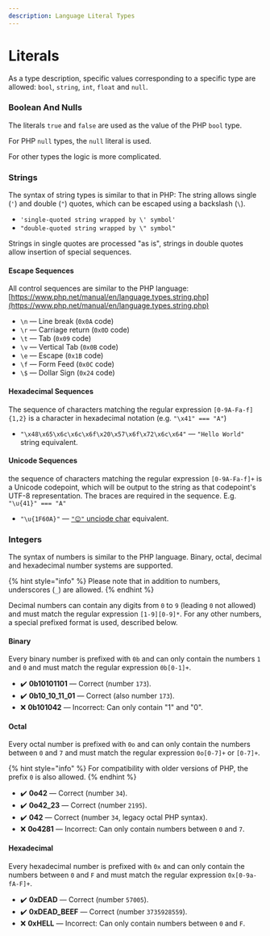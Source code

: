 ```yaml
---
description: Language Literal Types
---
```


# Literals

As a type description, specific values corresponding to a specific type are allowed: `bool`, `string`, `int`, `float` and `null`.

### Boolean And Nulls

The literals `true` and `false` are used as the value of the PHP `bool` type.&#x20;

For PHP `null` types, the `null` literal is used.&#x20;

For other types the logic is more complicated.

### Strings

The syntax of string types is similar to that in PHP: The string allows single (`'`) and double (`"`) quotes, which can be escaped using a backslash (`\`).

* `'single-quoted string wrapped by \' symbol'`
* `"double-quoted string wrapped by \" symbol"`

Strings in single quotes are processed "as is", strings in double quotes allow insertion of special sequences.

#### Escape Sequences

All control sequences are similar to the PHP language: [https://www.php.net/manual/en/language.types.string.php](https://www.php.net/manual/en/language.types.string.php)

* `\n` — Line break (`0x0A` code)
* `\r` — Carriage return (`0x0D` code)
* `\t` — Tab (`0x09` code)
* `\v` — Vertical Tab (`0x0B` code)
* `\e` — Escape (`0x1B` code)
* `\f` — Form Feed (`0x0C` code)
* `\$` — Dollar Sign (`0x24` code)

#### Hexadecimal Sequences

The sequence of characters matching the regular expression `[0-9A-Fa-f]{1,2}` is a character in hexadecimal notation (e.g. `"\x41" === "A"`)

* `"\x48\x65\x6c\x6c\x6f\x20\x57\x6f\x72\x6c\x64"` — `"Hello World"` string equivalent.

#### Unicode Sequences

the sequence of characters matching the regular expression `[0-9A-Fa-f]+` is a Unicode codepoint, which will be output to the string as that codepoint's UTF-8 representation. The braces are required in the sequence. E.g. `"\u{41}" === "A"`

* `"\u{1F60A}"` — [`"😊"` unciode char](https://www.compart.com/en/unicode/U+1F60A) equivalent.

### Integers

The syntax of numbers is similar to the PHP language. Binary, octal, decimal and hexadecimal number systems are supported.

{% hint style="info" %}
Please note that in addition to numbers, underscores (`_`) are allowed.
{% endhint %}

Decimal numbers can contain any digits from `0` to `9` (leading `0` not allowed) and must match the regular expression `[1-9][0-9]*`. For any other numbers, a special prefixed format is used, described below.

#### Binary

Every binary number is prefixed with `0b` and can only contain the numbers `1` and `0` and must match the regular expression `0b[0-1]+`.

* ✔️ **0b10101101** — Сorrect (number `173`).
* ✔️ **0b10\_10\_11\_01** — Сorrect (also number `173`).
* ❌ **0b101042** —  Incorrect: Can only contain "1" and "0".

#### Octal

Every octal number is prefixed with `0o` and can only contain the numbers between `0` and `7` and must match the regular expression `0o[0-7]+` or `[0-7]+`.

{% hint style="info" %}
For compatibility with older versions of PHP, the prefix `0` is also allowed.
{% endhint %}

* ✔️ **0o42** — Сorrect (number `34`).
* ✔️ **0o42\_23** — Сorrect (number `2195`).
* ✔️ **042** — Сorrect (number `34`, legacy octal PHP syntax).
* ❌ **0o4281** —  Incorrect: Can only contain numbers between `0` and `7`.

#### Hexadecimal

Every hexadecimal number is prefixed with `0x` and can only contain the numbers between `0` and `F` and must match the regular expression `0x[0-9a-fA-F]+`.

* ✔️ **0xDEAD** — Сorrect (number `57005`).
* ✔️ **0xDEAD\_BEEF** — Сorrect (number `3735928559`).
* ❌ **0xHELL** —  Incorrect: Can only contain numbers between `0` and `F`.
